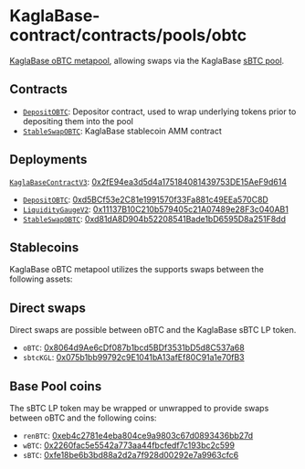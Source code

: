 # KaglaBase-contract/contracts/pools/obtc

[KaglaBase oBTC metapool](https://www.KaglaBase.fi/obtc), allowing swaps via the KaglaBase [sBTC pool](../sbtc).

## Contracts

* [`DepositOBTC`](DepositOBTC.vy): Depositor contract, used to wrap underlying tokens prior to depositing them into the pool
* [`StableSwapOBTC`](StableSwapOBTC.vy): KaglaBase stablecoin AMM contract

## Deployments

[`KaglaBaseContractV3`](../../tokens/KaglaTokenV3.vy): [0x2fE94ea3d5d4a175184081439753DE15AeF9d614](https://etherscan.io/address/0x2fE94ea3d5d4a175184081439753DE15AeF9d614)
* [`DepositOBTC`](DepositOBTC.vy): [0xd5BCf53e2C81e1991570f33Fa881c49EEa570C8D](https://etherscan.io/address/0xd5BCf53e2C81e1991570f33Fa881c49EEa570C8D)
* [`LiquidityGaugeV2`](../../gauges/LiquidityGaugeV2.vy): [0x11137B10C210b579405c21A07489e28F3c040AB1](https://etherscan.io/address/0x11137B10C210b579405c21A07489e28F3c040AB1)
* [`StableSwapOBTC`](StableSwapOBTC.vy): [0xd81dA8D904b52208541Bade1bD6595D8a251F8dd](https://etherscan.io/address/0xd81dA8D904b52208541Bade1bD6595D8a251F8dd)

## Stablecoins

KaglaBase oBTC metapool utilizes the supports swaps between the following assets:

## Direct swaps

Direct swaps are possible between oBTC and the KaglaBase sBTC LP token.

* `oBTC`: [0x8064d9Ae6cDf087b1bcd5BDf3531bD5d8C537a68](https://etherscan.io/address/0x8064d9Ae6cDf087b1bcd5BDf3531bD5d8C537a68)
* `sbtcKGL`: [0x075b1bb99792c9E1041bA13afEf80C91a1e70fB3](https://etherscan.io/address/0x075b1bb99792c9E1041bA13afEf80C91a1e70fB3)

## Base Pool coins

The sBTC LP token may be wrapped or unwrapped to provide swaps between oBTC and the following coins:

* `renBTC`: [0xeb4c2781e4eba804ce9a9803c67d0893436bb27d](https://etherscan.io/address/0xeb4c2781e4eba804ce9a9803c67d0893436bb27d)
* `wBTC`: [0x2260fac5e5542a773aa44fbcfedf7c193bc2c599](https://etherscan.io/address/0x2260fac5e5542a773aa44fbcfedf7c193bc2c599)
* `sBTC`: [0xfe18be6b3bd88a2d2a7f928d00292e7a9963cfc6](https://etherscan.io/address/0xfe18be6b3bd88a2d2a7f928d00292e7a9963cfc6)
